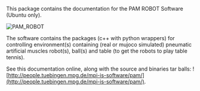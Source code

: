 This package contains the documentation for the PAM ROBOT Software (Ubuntu only).

![PAM_ROBOT](https://ei.is.tuebingen.mpg.de/uploads/publication/image/18667/2PAMcompressed.jpg)

The software contains the packages (c++ with python wrappers) for controlling environment(s) containing (real or mujoco simulated) pneumatic artificial muscles robot(s), ball(s) and table (to get the robots to play table tennis).

See this documentation online, along with the source and binaries tar balls: ![http://people.tuebingen.mpg.de/mpi-is-software/pam/](http://people.tuebingen.mpg.de/mpi-is-software/pam/).

